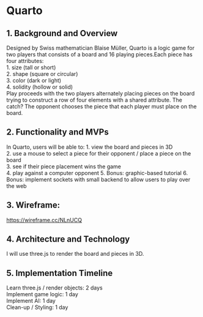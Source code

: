 # Quarto  

## 1. Background and Overview  
Designed by Swiss mathematician Blaise Müller, Quarto is a logic game for two players that consists of a board and 16 playing pieces.Each piece has four attributes:   
    1. size (tall or short)  
    2. shape (square or circular)  
    3. color (dark or light)  
    4. solidity (hollow or solid)  
Play proceeds with the two players alternately placing pieces on the board trying to construct a row of four elements with a shared attribute. The catch? The opponent chooses the piece that each player must place on the board.  
  
## 2. Functionality and MVPs
In Quarto, users will be able to:
    1. view the board and pieces in 3D  
    2. use a mouse to select a piece for their opponent / place a piece on the board  
    3. see if their piece placement wins the game    
    4. play against a computer opponent 
    5. Bonus: graphic-based tutorial 
    6. Bonus: implement sockets with small backend to allow users to play over the web

## 3. Wireframe:
https://wireframe.cc/NLnUCQ    

## 4. Architecture and Technology
I will use three.js to render the board and pieces in 3D.  

## 5. Implementation Timeline
Learn three.js / render objects: 2 days  
Implement game logic: 1 day  
Implement AI: 1 day  
Clean-up / Styling: 1 day  